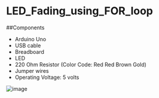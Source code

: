 # LED_Fading_using_FOR_loop
##Components
- Arduino Uno 
- USB cable 
- Breadboard 
- LED 
- 220 Ohm Resistor (Color Code: Red Red Brown Gold) 
- Jumper wires
- Operating Voltage: 5 volts


![image](https://user-images.githubusercontent.com/86805669/198679500-f37a7aad-2376-45c9-9d13-9cd85ad51330.png)
